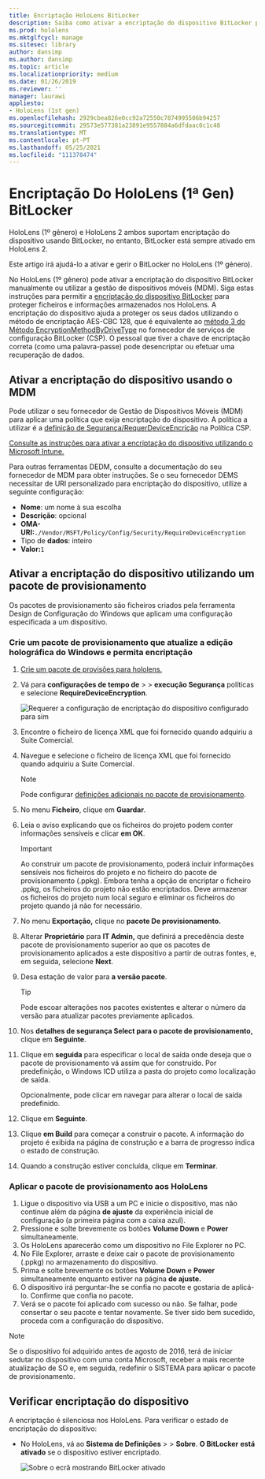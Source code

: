 ```yaml
---
title: Encriptação HoloLens BitLocker
description: Saiba como ativar a encriptação do dispositivo BitLocker para proteger ficheiros armazenados nos seus dispositivos de realidade mista HoloLens.
ms.prod: hololens
ms.mktglfcycl: manage
ms.sitesec: library
author: dansimp
ms.author: dansimp
ms.topic: article
ms.localizationpriority: medium
ms.date: 01/26/2019
ms.reviewer: ''
manager: laurawi
appliesto:
- HoloLens (1st gen)
ms.openlocfilehash: 2929cbea826e0cc92a72550c7874995506b94257
ms.sourcegitcommit: 29573e577381a23891e9557884a6dfdaac0c1c48
ms.translationtype: MT
ms.contentlocale: pt-PT
ms.lasthandoff: 05/25/2021
ms.locfileid: "111378474"
---
```

# <a name="hololens-1st-gen-bitlocker-encryption"></a>Encriptação Do HoloLens (1ª Gen) BitLocker

HoloLens (1º gênero) e HoloLens 2 ambos suportam encriptação do dispositivo usando BitLocker, no entanto, BitLocker está sempre ativado em HoloLens 2.

Este artigo irá ajudá-lo a ativar e gerir o BitLocker no HoloLens (1º género).

No HoloLens (1º gênero) pode ativar a encriptação do dispositivo BitLocker manualmente ou utilizar a gestão de dispositivos móveis (MDM). Siga estas instruções para permitir a [encriptação do dispositivo BitLocker](https://docs.microsoft.com/windows/security/information-protection/bitlocker/bitlocker-device-encryption-overview-windows-10#bitlocker-device-encryption) para proteger ficheiros e informações armazenados nos HoloLens. A encriptação do dispositivo ajuda a proteger os seus dados utilizando o método de encriptação AES-CBC 128, que é equivalente ao [método 3 do Método EncryptionMethodByDriveType](https://docs.microsoft.com/windows/client-management/mdm/bitlocker-csp#encryptionmethodbydrivetype) no fornecedor de serviços de configuração BitLocker (CSP). O pessoal que tiver a chave de encriptação correta (como uma palavra-passe) pode desencriptar ou efetuar uma recuperação de dados.

## <a name="enable-device-encryption-using-mdm"></a>Ativar a encriptação do dispositivo usando o MDM

Pode utilizar o seu fornecedor de Gestão de Dispositivos Móveis (MDM) para aplicar uma política que exija encriptação do dispositivo. A política a utilizar é a [definição de Segurança/RequerDeviceEncrição](https://docs.microsoft.com/windows/client-management/mdm/policy-csp-security#security-requiredeviceencryption) na Política CSP.

[Consulte as instruções para ativar a encriptação do dispositivo utilizando o Microsoft Intune.](https://docs.microsoft.com/intune/compliance-policy-create-windows#windows-holographic-for-business)

Para outras ferramentas DEDM, consulte a documentação do seu fornecedor de MDM para obter instruções. Se o seu fornecedor DEMS necessitar de URI personalizado para encriptação do dispositivo, utilize a seguinte configuração:

- **Nome**: um nome à sua escolha
- **Descrição**: opcional
- **OMA-URI:**`./Vendor/MSFT/Policy/Config/Security/RequireDeviceEncryption`
- Tipo de **dados**: inteiro
- **Valor:**`1`

## <a name="enable-device-encryption-using-a-provisioning-package"></a>Ativar a encriptação do dispositivo utilizando um pacote de provisionamento

Os pacotes de provisionamento são ficheiros criados pela ferramenta Design de Configuração do Windows que aplicam uma configuração especificada a um dispositivo. 

### <a name="create-a-provisioning-package-that-upgrades-the-windows-holographic-edition-and-enables-encryption"></a>Crie um pacote de provisionamento que atualize a edição holográfica do Windows e permita encriptação

1. [Crie um pacote de provisões para hololens.](hololens-provisioning.md)
1. Vá para **configurações de tempo de**  >    >  **execução Segurança** políticas e selecione **RequireDeviceEncryption**.

    ![Requerer a configuração de encriptação do dispositivo configurado para sim](images/device-encryption.png)

1. Encontre o ficheiro de licença XML que foi fornecido quando adquiriu a Suite Comercial.

1. Navegue e selecione o ficheiro de licença XML que foi fornecido quando adquiriu a Suite Comercial.
    > [!NOTE]
    > Pode configurar [definições adicionais no pacote de provisionamento](hololens-provisioning.md).

1. No menu **Ficheiro**, clique em **Guardar**. 

1. Leia o aviso explicando que os ficheiros do projeto podem conter informações sensíveis e clicar **em OK**.

    > [!IMPORTANT]
    > Ao construir um pacote de provisionamento, poderá incluir informações sensíveis nos ficheiros do projeto e no ficheiro do pacote de provisionamento (.ppkg). Embora tenha a opção de encriptar o ficheiro .ppkg, os ficheiros do projeto não estão encriptados. Deve armazenar os ficheiros do projeto num local seguro e eliminar os ficheiros do projeto quando já não for necessário.

1. No menu **Exportação,** clique no **pacote De provisionamento.**
1. Alterar **Proprietário** para **IT Admin,** que definirá a precedência deste pacote de provisionamento superior ao que os pacotes de provisionamento aplicados a este dispositivo a partir de outras fontes, e, em seguida, selecione **Next**.
1. Desa estação de valor para **a versão pacote**.

    > [!TIP]
    > Pode escoar alterações nos pacotes existentes e alterar o número da versão para atualizar pacotes previamente aplicados.

1. Nos **detalhes de segurança Select para o pacote de provisionamento,** clique em **Seguinte**.
1. Clique em **seguida** para especificar o local de saída onde deseja que o pacote de provisionamento vá assim que for construído. Por predefinição, o Windows ICD utiliza a pasta do projeto como localização de saída.

    Opcionalmente, pode clicar em navegar para alterar o local de saída predefinido.

1. Clique em **Seguinte**.
1. Clique **em Build** para começar a construir o pacote. A informação do projeto é exibida na página de construção e a barra de progresso indica o estado de construção.
1. Quando a construção estiver concluída, clique em **Terminar**.

### <a name="apply-the-provisioning-package-to-hololens"></a>Aplicar o pacote de provisionamento aos HoloLens

1. Ligue o dispositivo via USB a um PC e inicie o dispositivo, mas não continue além da página **de ajuste** da experiência inicial de configuração (a primeira página com a caixa azul).
1. Pressione e solte brevemente os botões **Volume Down** e **Power** simultaneamente.
1. Os HoloLens aparecerão como um dispositivo no File Explorer no PC.
1. No File Explorer, arraste e deixe cair o pacote de provisionamento (.ppkg) no armazenamento do dispositivo.
1. Prima e solte brevemente os botões **Volume Down** e **Power** simultaneamente enquanto estiver na página **de ajuste.**
1. O dispositivo irá perguntar-lhe se confia no pacote e gostaria de aplicá-lo. Confirme que confia no pacote.
1. Verá se o pacote foi aplicado com sucesso ou não. Se falhar, pode consertar o seu pacote e tentar novamente. Se tiver sido bem sucedido, proceda com a configuração do dispositivo.

> [!NOTE]
> Se o dispositivo foi adquirido antes de agosto de 2016, terá de iniciar sedutar no dispositivo com uma conta Microsoft, receber a mais recente atualização de SO e, em seguida, redefinir o SISTEMA para aplicar o pacote de provisionamento.

## <a name="verify-device-encryption"></a>Verificar encriptação do dispositivo

A encriptação é silenciosa nos HoloLens. Para verificar o estado de encriptação do dispositivo:

- No HoloLens, vá ao **Sistema de Definições**  >    >  **Sobre**. **O BitLocker** **está ativado** se o dispositivo estiver encriptado. 

    ![Sobre o ecrã mostrando BitLocker ativado](images/about-encryption.png)

